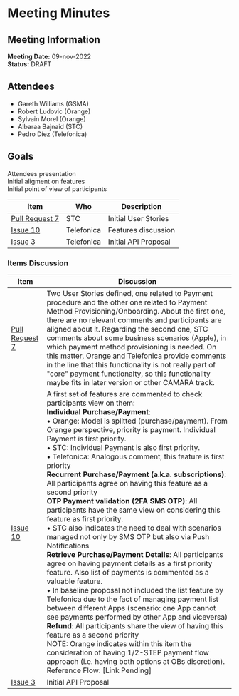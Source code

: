 # Meeting Minutes
## Meeting Information
**Meeting Date:** 09-nov-2022<br/>
**Status:** DRAFT

## Attendees
- Gareth Williams (GSMA) 
- Robert Ludovic (Orange)
- Sylvain Morel (Orange)
- Albaraa Bajnaid (STC)
- Pedro Díez (Telefonica)

## Goals
Attendees presentation </br>
Initial aligment on features </br>
Initial point of view of participants

Item | Who | Description
---- | ---- | ----
[Pull Request 7](https://github.com/camaraproject/CarrierBillingCheckOut/pull/7) | STC | Initial User Stories
[Issue 10](https://github.com/camaraproject/CarrierBillingCheckOut/issues/10) | Telefonica | Features discussion
[Issue 3](https://github.com/camaraproject/CarrierBillingCheckOut/issues/3) | Telefonica | Initial API Proposal

### Items Discussion

Item | Discussion
---- | ----
[Pull Request 7](https://github.com/camaraproject/CarrierBillingCheckOut/pull/7) | Two User Stories defined, one related to Payment procedure and the other one related to Payment Method Provisioning/Onboarding. About the first one, there are no relevant comments and participants are aligned about it. Regarding the second one, STC comments about some business scenarios (Apple), in which payment method provisioning is needed. On this matter, Orange and Telefonica provide comments in the line that this functionality is not really part of "core" payment functionalty, so this functionality maybe fits in later version or other CAMARA track.
[Issue 10](https://github.com/camaraproject/CarrierBillingCheckOut/issues/10) | A first set of features are commented to check participants view on them:<br/>**Individual Purchase/Payment**:<br/> • Orange: Model is splitted (purchase/payment). From Orange perspective, priority is payment. Individual Payment is first priority.<br/> • STC: Individual Payment is also first priority.<br/> • Telefonica: Analogous comment, this feature is first priority<br/>**Recurrent Purchase/Payment (a.k.a. subscriptions)**: All participants agree on having this feature as a second priority<br/>**OTP Payment validation (2FA SMS OTP)**: All participants have the same view on considering this feature as first priority.<br/> • STC also indicates the need to deal with scenarios managed not only by SMS OTP but also via Push Notifications<br/>**Retrieve Purchase/Payment Details**: All participants agree on having payment details as a first priority feature. Also list of payments is commented as a valuable feature.<br/> • In baseline proposal not included the list feature by Telefonica due to the fact of managing payment list between different Apps (scenario: one App cannot see payments performed by other App and viceversa)<br/>**Refund**: All participants share the view of having this feature as a second priority<br/>NOTE: Orange indicates within this item the consideration of having 1/2-STEP payment flow approach (i.e. having both options at OBs discretion). Reference Flow: [Link Pending]
[Issue 3](https://github.com/camaraproject/CarrierBillingCheckOut/issues/3) | Initial API Proposal
